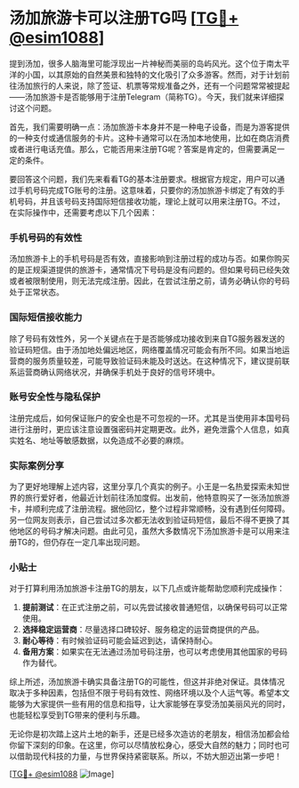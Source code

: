 # 汤加旅游卡可以注册TG吗 [[TG💪+ @esim1088](https://t.me/s/esim1088)]

提到汤加，很多人脑海里可能浮现出一片神秘而美丽的岛屿风光。这个位于南太平洋的小国，以其原始的自然美景和独特的文化吸引了众多游客。然而，对于计划前往汤加旅行的人来说，除了签证、机票等常规准备之外，还有一个问题常常被提起——汤加旅游卡是否能够用于注册Telegram（简称TG）。今天，我们就来详细探讨这个问题。

首先，我们需要明确一点：汤加旅游卡本身并不是一种电子设备，而是为游客提供的一种支付或通信服务的卡片。这种卡通常可以在汤加本地使用，比如在商店消费或者进行电话充值。那么，它能否用来注册TG呢？答案是肯定的，但需要满足一定的条件。

要回答这个问题，我们先来看看TG的基本注册要求。根据官方规定，用户可以通过手机号码完成TG账号的注册。这意味着，只要你的汤加旅游卡绑定了有效的手机号码，并且该号码支持国际短信接收功能，理论上就可以用来注册TG。不过，在实际操作中，还需要考虑以下几个因素：

### 手机号码的有效性

汤加旅游卡上的手机号码是否有效，直接影响到注册过程的成功与否。如果你购买的是正规渠道提供的旅游卡，通常情况下号码是没有问题的。但如果号码已经失效或者被限制使用，则无法完成注册。因此，在尝试注册之前，请务必确认你的号码处于正常状态。

### 国际短信接收能力

除了号码有效性外，另一个关键点在于是否能够成功接收到来自TG服务器发送的验证码短信。由于汤加地处偏远地区，网络覆盖情况可能会有所不同。如果当地运营商的服务质量较差，可能导致验证码未能及时送达。在这种情况下，建议提前联系运营商确认网络状况，并确保手机处于良好的信号环境中。

### 账号安全性与隐私保护

注册完成后，如何保证账户的安全也是不可忽视的一环。尤其是当使用非本国号码进行注册时，更应该注意设置强密码并定期更改。此外，避免泄露个人信息，如真实姓名、地址等敏感数据，以免造成不必要的麻烦。

### 实际案例分享

为了更好地理解上述内容，这里分享几个真实的例子。小王是一名热爱探索未知世界的旅行爱好者，他最近计划前往汤加度假。出发前，他特意购买了一张汤加旅游卡，并顺利完成了注册流程。据他回忆，整个过程非常顺畅，没有遇到任何障碍。另一位网友则表示，自己尝试过多次都无法收到验证码短信，最后不得不更换了其他地区的号码才解决问题。由此可见，虽然大多数情况下汤加旅游卡是可以用来注册TG的，但仍存在一定几率出现问题。

### 小贴士

对于打算利用汤加旅游卡注册TG的朋友，以下几点或许能帮助您顺利完成操作：

1. **提前测试**：在正式注册之前，可以先尝试接收普通短信，以确保号码可以正常使用。
2. **选择稳定运营商**：尽量选择口碑较好、服务稳定的运营商提供的产品。
3. **耐心等待**：有时候验证码可能会延迟到达，请保持耐心。
4. **备用方案**：如果实在无法通过汤加号码注册，也可以考虑使用其他国家的号码作为替代。

综上所述，汤加旅游卡确实具备注册TG的可能性，但这并非绝对保证。具体情况取决于多种因素，包括但不限于号码有效性、网络环境以及个人运气等。希望本文能够为大家提供一些有用的信息和指导，让大家能够在享受汤加美丽风光的同时，也能轻松享受到TG带来的便利与乐趣。

无论你是初次踏上这片土地的新手，还是已经多次造访的老朋友，相信汤加都会给你留下深刻的印象。在这里，你可以尽情放松身心，感受大自然的魅力；同时也可以借助现代科技的力量，与世界保持紧密联系。所以，不妨大胆迈出第一步吧！

[[TG💪+ @esim1088](https://t.me/s/esim1088) ![Image](https://i.postimg.cc/4NQfJmqS/Snipaste-2025-05-13-00-14-12.png)]